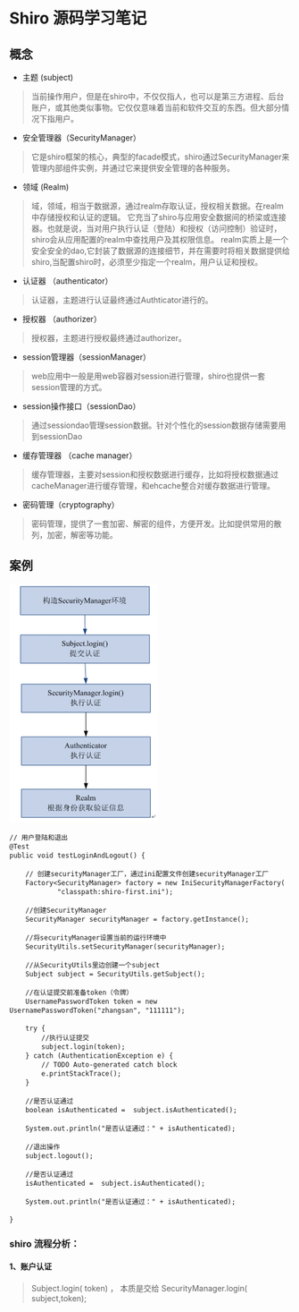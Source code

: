 # Shiro 源码学习笔记
## 概念
+ 主题 (subject)
> 当前操作用户，但是在shiro中，不仅仅指人，也可以是第三方进程、后台账户，或其他类似事物。它仅仅意味着当前和软件交互的东西。但大部分情况下指用户。
+ 安全管理器（SecurityManager）
> 它是shiro框架的核心，典型的facade模式，shiro通过SecurityManager来管理内部组件实例，并通过它来提供安全管理的各种服务。
+ 领域 (Realm)
> 域，领域，相当于数据源，通过realm存取认证，授权相关数据。在realm中存储授权和认证的逻辑。
> 它充当了shiro与应用安全数据间的桥梁或连接器。也就是说，当对用户执行认证（登陆）和授权（访问控制）验证时，shiro会从应用配置的realm中查找用户及其权限信息。
> realm实质上是一个安全安全的dao,它封装了数据源的连接细节，并在需要时将相关数据提供给shiro,当配置shiro时，必须至少指定一个realm，用户认证和授权。
+ 认证器 （authenticator）
>  认证器，主题进行认证最终通过Authticator进行的。
+ 授权器 （authorizer）
> 授权器，主题进行授权最终通过authorizer。
+ session管理器（sessionManager）
> web应用中一般是用web容器对session进行管理，shiro也提供一套session管理的方式。
+ session操作接口（sessionDao）
> 通过sessiondao管理session数据。针对个性化的session数据存储需要用到sessionDao
+ 缓存管理器 （cache manager）
> 缓存管理器，主要对session和授权数据进行缓存，比如将授权数据通过cacheManager进行缓存管理，和ehcache整合对缓存数据进行管理。
+ 密码管理（cryptography）
>  密码管理，提供了一套加密、解密的组件，方便开发。比如提供常用的散列，加密，解密等功能。
## 案例
![img.png](img.png)

    // 用户登陆和退出
    @Test
    public void testLoginAndLogout() {

		// 创建securityManager工厂，通过ini配置文件创建securityManager工厂
		Factory<SecurityManager> factory = new IniSecurityManagerFactory(
				"classpath:shiro-first.ini");
		
		//创建SecurityManager
		SecurityManager securityManager = factory.getInstance();
		
		//将securityManager设置当前的运行环境中
		SecurityUtils.setSecurityManager(securityManager);
		
		//从SecurityUtils里边创建一个subject
		Subject subject = SecurityUtils.getSubject();
		
		//在认证提交前准备token（令牌）
		UsernamePasswordToken token = new UsernamePasswordToken("zhangsan", "111111");
 
		try {
			//执行认证提交
			subject.login(token);
		} catch (AuthenticationException e) {
			// TODO Auto-generated catch block
			e.printStackTrace();
		}
		
		//是否认证通过
		boolean isAuthenticated =  subject.isAuthenticated();
		
		System.out.println("是否认证通过：" + isAuthenticated);
		
		//退出操作
		subject.logout();
		
		//是否认证通过
		isAuthenticated =  subject.isAuthenticated();
		
		System.out.println("是否认证通过：" + isAuthenticated);

	}


### shiro  流程分析：

#### 1、账户认证
> Subject.login( token) ， 本质是交给 SecurityManager.login( subject,token);   
> 









 
